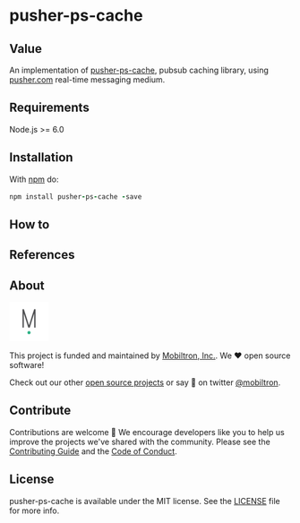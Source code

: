 pusher-ps-cache
==========

## Value
An implementation of [pusher-ps-cache](https://github.com/MobiltronInc/pusher-ps-cache), pubsub caching library, using [pusher.com](https://pusher.com/) real-time messaging medium.

## Requirements
Node.js >= 6.0

## Installation

With [npm](https://www.npmjs.com/) do:

```ruby
npm install pusher-ps-cache -save
```

## How to

## References

## About

<img src="https://github.com/mobiltroninc/Foundation/blob/master/ASSETS/mobiltron_square.png?raw=true" width="70" />

This project is funded and maintained by [Mobiltron, Inc.](http://mobiltron.com). We :heart: open source software!

Check out our other [open source projects](https://github.com/mobiltroninc/) or say :wave: on twitter [@mobiltron](https://twitter.com/mobiltron).

## Contribute

Contributions are welcome :metal: We encourage developers like you to help us improve the projects we've shared with the community. Please see the [Contributing Guide](https://github.com/mobiltroninc/Foundation/blob/master/CONTRIBUTING.md) and the [Code of Conduct](https://github.com/mobiltroninc/Foundation/blob/master/CONDUCT.md).

## License

pusher-ps-cache is available under the MIT license. See the [LICENSE](LICENSE.md) file for more info.
